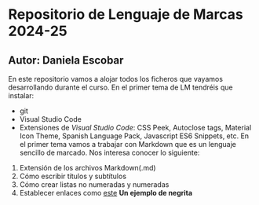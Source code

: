 # Repositorio de Lenguaje de Marcas 2024-25
## Autor: Daniela Escobar
En este repositorio vamos a alojar todos los ficheros que vayamos desarrollando durante el curso. En el primer tema de LM tendréis que instalar:
- git 
- Visual Studio Code 
- Extensiones de *Visual Studio Code*: CSS Peek, Autoclose tags, Material Icon Theme,      Spanish Language Pack, Javascript ES6 Snippets, etc.
En el primer tema vamos a trabajar con Markdown que es un lenguaje sencillo de marcado. Nos interesa conocer lo siguiente: 
1. Extensión de los archivos Markdown(.md)
2. Cómo escribir títulos y subtítulos 
3. Cómo crear listas no numeradas y numeradas
4. Establecer enlaces como [este](https://markdown.es/sintaxis-markdown/#links)
**Un ejemplo de negrita**